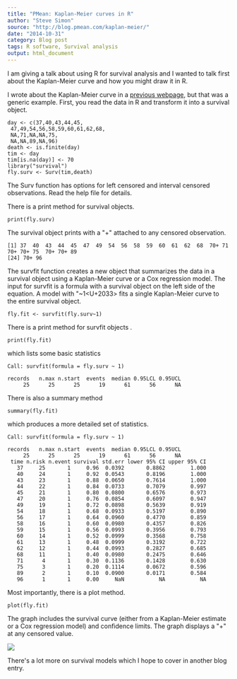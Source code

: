 ```yaml
---
title: "PMean: Kaplan-Meier curves in R"
author: "Steve Simon"
source: "http://blog.pmean.com/kaplan-meier/"
date: "2014-10-31"
category: Blog post
tags: R software, Survival analysis
output: html_document
---
```


I am giving a talk about using R for survival analysis and I wanted to
talk first about the Kaplan-Meier curve and how you might draw it in
R.

<!---More--->

I wrote about the Kaplan-Meier curve in a [previous
webpage](http://www.pmean.com/08/SimpleKm.html), but that was a generic
example. First, you read the data in R and transform it into a survival
object.

    day <- c(37,40,43,44,45,
     47,49,54,56,58,59,60,61,62,68,
     NA,71,NA,NA,75,
     NA,NA,89,NA,96)
    death <- is.finite(day)
    tim <- day
    tim[is.na(day)] <- 70
    library("survival")
    fly.surv <- Surv(tim,death)

The Surv function has options for left censored and interval censored
observations. Read the help file for details.

There is a print method for survival objects.

    print(fly.surv)

The survival object prints with a "+" attached to any censored
observation.

    [1] 37  40  43  44  45  47  49  54  56  58  59  60  61  62  68  70+ 71  70+ 70+ 75  70+ 70+ 89 
    [24] 70+ 96

The survfit function creates a new object that summarizes the data in a
survival object using a Kaplan-Meier curve or a Cox regression model.
The input for survfit is a formula with a survival object on the left
side of the equation. A model with "\~1<U+2033> fits a single Kaplan-Meier
curve to the entire survival object.

    fly.fit <- survfit(fly.surv~1)

There is a print method for survfit objects .

    print(fly.fit)

which lists some basic statistics

    Call: survfit(formula = fly.surv ~ 1)

    records   n.max n.start  events  median 0.95LCL 0.95UCL 
         25      25      25      19      61      56      NA

There is also a summary method

    summary(fly.fit)

which produces a more detailed set of statistics.

    Call: survfit(formula = fly.surv ~ 1)

    records   n.max n.start  events  median 0.95LCL 0.95UCL 
         25      25      25      19      61      56      NA 
     time n.risk n.event survival std.err lower 95% CI upper 95% CI
       37     25       1     0.96  0.0392       0.8862        1.000
       40     24       1     0.92  0.0543       0.8196        1.000
       43     23       1     0.88  0.0650       0.7614        1.000
       44     22       1     0.84  0.0733       0.7079        0.997
       45     21       1     0.80  0.0800       0.6576        0.973
       47     20       1     0.76  0.0854       0.6097        0.947
       49     19       1     0.72  0.0898       0.5639        0.919
       54     18       1     0.68  0.0933       0.5197        0.890
       56     17       1     0.64  0.0960       0.4770        0.859
       58     16       1     0.60  0.0980       0.4357        0.826
       59     15       1     0.56  0.0993       0.3956        0.793
       60     14       1     0.52  0.0999       0.3568        0.758
       61     13       1     0.48  0.0999       0.3192        0.722
       62     12       1     0.44  0.0993       0.2827        0.685
       68     11       1     0.40  0.0980       0.2475        0.646
       71      4       1     0.30  0.1136       0.1428        0.630
       75      3       1     0.20  0.1114       0.0672        0.596
       89      2       1     0.10  0.0900       0.0171        0.584
       96      1       1     0.00     NaN           NA           NA

Most importantly, there is a plot method.

    plot(fly.fit)

The graph includes the survival curve (either from a Kaplan-Meier
estimate or a Cox regression model) and confidence limits. The graph
displays a "+" at any censored value.

![](../../../web/images/14/kaplan-meier01.png)



There's a lot more on survival models which I hope to cover in another
blog entry.


